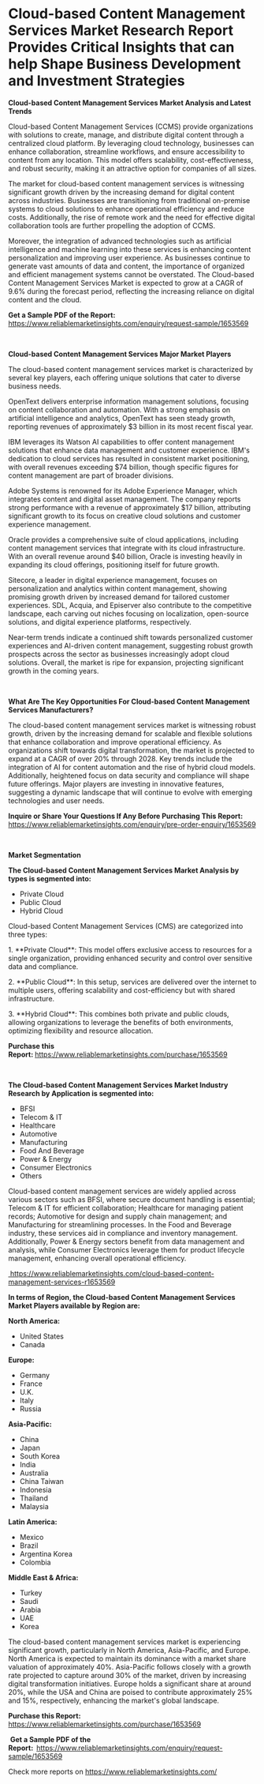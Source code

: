 <p><h1>Cloud-based Content Management Services Market Research Report Provides Critical Insights that can help Shape Business Development and Investment Strategies</h1></p><p><strong>Cloud-based Content Management Services Market Analysis and Latest Trends</strong></p>
<p><p>Cloud-based Content Management Services (CCMS) provide organizations with solutions to create, manage, and distribute digital content through a centralized cloud platform. By leveraging cloud technology, businesses can enhance collaboration, streamline workflows, and ensure accessibility to content from any location. This model offers scalability, cost-effectiveness, and robust security, making it an attractive option for companies of all sizes.</p><p>The market for cloud-based content management services is witnessing significant growth driven by the increasing demand for digital content across industries. Businesses are transitioning from traditional on-premise systems to cloud solutions to enhance operational efficiency and reduce costs. Additionally, the rise of remote work and the need for effective digital collaboration tools are further propelling the adoption of CCMS.</p><p>Moreover, the integration of advanced technologies such as artificial intelligence and machine learning into these services is enhancing content personalization and improving user experience. As businesses continue to generate vast amounts of data and content, the importance of organized and efficient management systems cannot be overstated. The Cloud-based Content Management Services Market is expected to grow at a CAGR of 9.6% during the forecast period, reflecting the increasing reliance on digital content and the cloud.</p></p>
<p><strong>Get a Sample PDF of the Report:&nbsp;</strong> <a href="https://www.reliablemarketinsights.com/enquiry/request-sample/1653569?utm_campaign=2531&utm_medium=2&utm_source=Github&utm_content=ia&utm_term=11032025&utm_id=cloud-based-content-management-services">https://www.reliablemarketinsights.com/enquiry/request-sample/1653569</a></p>
<p>&nbsp;</p>
<p><strong>Cloud-based Content Management Services Major Market Players</strong></p>
<p><p>The cloud-based content management services market is characterized by several key players, each offering unique solutions that cater to diverse business needs. </p><p>OpenText delivers enterprise information management solutions, focusing on content collaboration and automation. With a strong emphasis on artificial intelligence and analytics, OpenText has seen steady growth, reporting revenues of approximately $3 billion in its most recent fiscal year. </p><p>IBM leverages its Watson AI capabilities to offer content management solutions that enhance data management and customer experience. IBM's dedication to cloud services has resulted in consistent market positioning, with overall revenues exceeding $74 billion, though specific figures for content management are part of broader divisions. </p><p>Adobe Systems is renowned for its Adobe Experience Manager, which integrates content and digital asset management. The company reports strong performance with a revenue of approximately $17 billion, attributing significant growth to its focus on creative cloud solutions and customer experience management.</p><p>Oracle provides a comprehensive suite of cloud applications, including content management services that integrate with its cloud infrastructure. With an overall revenue around $40 billion, Oracle is investing heavily in expanding its cloud offerings, positioning itself for future growth.</p><p>Sitecore, a leader in digital experience management, focuses on personalization and analytics within content management, showing promising growth driven by increased demand for tailored customer experiences. SDL, Acquia, and Episerver also contribute to the competitive landscape, each carving out niches focusing on localization, open-source solutions, and digital experience platforms, respectively.</p><p>Near-term trends indicate a continued shift towards personalized customer experiences and AI-driven content management, suggesting robust growth prospects across the sector as businesses increasingly adopt cloud solutions. Overall, the market is ripe for expansion, projecting significant growth in the coming years.</p></p>
<p>&nbsp;</p>
<p><strong>What Are The Key Opportunities For Cloud-based Content Management Services Manufacturers?</strong></p>
<p><p>The cloud-based content management services market is witnessing robust growth, driven by the increasing demand for scalable and flexible solutions that enhance collaboration and improve operational efficiency. As organizations shift towards digital transformation, the market is projected to expand at a CAGR of over 20% through 2028. Key trends include the integration of AI for content automation and the rise of hybrid cloud models. Additionally, heightened focus on data security and compliance will shape future offerings. Major players are investing in innovative features, suggesting a dynamic landscape that will continue to evolve with emerging technologies and user needs.</p></p>
<p><strong>Inquire or Share Your Questions If Any Before Purchasing This Report:</strong> <a href="https://www.reliablemarketinsights.com/enquiry/pre-order-enquiry/1653569?utm_campaign=2531&utm_medium=2&utm_source=Github&utm_content=ia&utm_term=11032025&utm_id=cloud-based-content-management-services">https://www.reliablemarketinsights.com/enquiry/pre-order-enquiry/1653569</a></p>
<p>&nbsp;</p>
<p><strong>Market Segmentation</strong></p>
<p><strong>The Cloud-based Content Management Services Market Analysis by types is segmented into:</strong></p>
<p><ul><li>Private Cloud</li><li>Public Cloud</li><li>Hybrid Cloud</li></ul></p>
<p><p>Cloud-based Content Management Services (CMS) are categorized into three types: </p><p>1. **Private Cloud**: This model offers exclusive access to resources for a single organization, providing enhanced security and control over sensitive data and compliance.</p><p>2. **Public Cloud**: In this setup, services are delivered over the internet to multiple users, offering scalability and cost-efficiency but with shared infrastructure.</p><p>3. **Hybrid Cloud**: This combines both private and public clouds, allowing organizations to leverage the benefits of both environments, optimizing flexibility and resource allocation.</p></p>
<p><strong>Purchase this Report:&nbsp;</strong><a href="https://www.reliablemarketinsights.com/purchase/1653569?utm_campaign=2531&utm_medium=2&utm_source=Github&utm_content=ia&utm_term=11032025&utm_id=cloud-based-content-management-services">https://www.reliablemarketinsights.com/purchase/1653569</a></p>
<p>&nbsp;</p>
<p><strong>The Cloud-based Content Management Services Market Industry Research by Application is segmented into:</strong></p>
<p><ul><li>BFSI</li><li>Telecom & IT</li><li>Healthcare</li><li>Automotive</li><li>Manufacturing</li><li>Food And Beverage</li><li>Power & Energy</li><li>Consumer Electronics</li><li>Others</li></ul></p>
<p><p>Cloud-based content management services are widely applied across various sectors such as BFSI, where secure document handling is essential; Telecom & IT for efficient collaboration; Healthcare for managing patient records; Automotive for design and supply chain management; and Manufacturing for streamlining processes. In the Food and Beverage industry, these services aid in compliance and inventory management. Additionally, Power & Energy sectors benefit from data management and analysis, while Consumer Electronics leverage them for product lifecycle management, enhancing overall operational efficiency.</p></p>
<p><a href="https://www.reliablemarketinsights.com/cloud-based-content-management-services-r1653569?utm_campaign=2531&utm_medium=2&utm_source=Github&utm_content=ia&utm_term=11032025&utm_id=cloud-based-content-management-services">&nbsp;https://www.reliablemarketinsights.com/cloud-based-content-management-services-r1653569</a></p>
<p><strong>In terms of Region, the Cloud-based Content Management Services Market Players available by Region are:</strong></p>
<p>
    <p> <strong> North America: </strong>
        <ul>
            <li>United States</li>
            <li>Canada</li>
        </ul>
        </p> 
    <p> <strong> Europe: </strong>
        <ul>
            <li>Germany</li>
            <li>France</li>
            <li>U.K.</li>
            <li>Italy</li>
            <li>Russia</li>
        </ul>
        </p> 
    <p> <strong> Asia-Pacific: </strong>
        <ul>
            <li>China</li>
            <li>Japan</li>
            <li>South Korea</li>
            <li>India</li>
            <li>Australia</li>
            <li>China Taiwan</li>
            <li>Indonesia</li>
            <li>Thailand</li>
            <li>Malaysia</li>
        </ul>
        </p> 
    <p> <strong> Latin America: </strong>
        <ul>
            <li>Mexico</li>
            <li>Brazil</li>
            <li>Argentina Korea</li>
            <li>Colombia</li>
        </ul>
        </p> 
    <p> <strong> Middle East & Africa: </strong>
        <ul>
            <li>Turkey</li>
            <li>Saudi</li>
            <li>Arabia</li>
            <li>UAE</li>
            <li>Korea</li>
        </ul>
    </p>
    </p>
<p><p>The cloud-based content management services market is experiencing significant growth, particularly in North America, Asia-Pacific, and Europe. North America is expected to maintain its dominance with a market share valuation of approximately 40%. Asia-Pacific follows closely with a growth rate projected to capture around 30% of the market, driven by increasing digital transformation initiatives. Europe holds a significant share at around 20%, while the USA and China are poised to contribute approximately 25% and 15%, respectively, enhancing the market's global landscape.</p></p>
<p><strong>Purchase this Report: </strong><a href="https://www.reliablemarketinsights.com/purchase/1653569?utm_campaign=2531&utm_medium=2&utm_source=Github&utm_content=ia&utm_term=11032025&utm_id=cloud-based-content-management-services">https://www.reliablemarketinsights.com/purchase/1653569</a></p>
<p>&nbsp;<strong>Get a Sample PDF of the Report:&nbsp;&nbsp;</strong><a href="https://www.reliablemarketinsights.com/enquiry/request-sample/1653569?utm_campaign=2531&utm_medium=2&utm_source=Github&utm_content=ia&utm_term=11032025&utm_id=cloud-based-content-management-services">https://www.reliablemarketinsights.com/enquiry/request-sample/1653569</a></p>
<p><strong></strong></p>
<p>Check more reports on <a href="https://www.reliablemarketinsights.com/?utm_campaign=2531&utm_medium=2&utm_source=Github&utm_content=ia&utm_term=11032025&utm_id=cloud-based-content-management-services">https://www.reliablemarketinsights.com/</a></p>